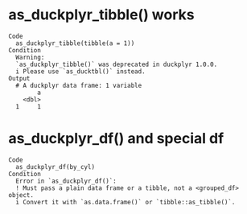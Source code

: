 # as_duckplyr_tibble() works

    Code
      as_duckplyr_tibble(tibble(a = 1))
    Condition
      Warning:
      `as_duckplyr_tibble()` was deprecated in duckplyr 1.0.0.
      i Please use `as_ducktbl()` instead.
    Output
      # A duckplyr data frame: 1 variable
            a
        <dbl>
      1     1

# as_duckplyr_df() and special df

    Code
      as_duckplyr_df(by_cyl)
    Condition
      Error in `as_duckplyr_df()`:
      ! Must pass a plain data frame or a tibble, not a <grouped_df> object.
      i Convert it with `as.data.frame()` or `tibble::as_tibble()`.

